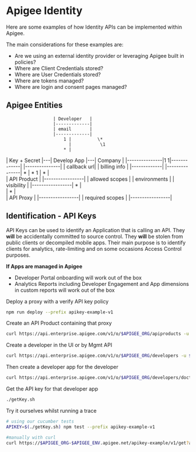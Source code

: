 # Apigee Identity

Here are some examples of how Identity APIs can be implemented within Apigee.

The main considerations for these examples are:
- Are we using an external identity provider or leveraging Apigee built in policies?
- Where are Client Credentials stored?
- Where are User Credentials stored?
- Where are tokens managed?
- Where are login and consent pages managed?

## Apigee Entities

                      | Developer   |
                      |-------------|
                      | email       |
                      |-------------|
                          1 |          \*
                            |           \1
                          * |        
  | Key + Secret  |---| Develop App |---| Company       | 
  |---------------|1 1|-------------|   |---------------|
                      | callback url|   | billing info  |
                      |-------------|   |---------------|
                          * |        * 1
                            |
                          * |        
                      | API Product     |
                      |-----------------|
                      | allowed scopes  |
                      | environments    |
                      | visibility      |
                      |-----------------|
                          * |       
                            |
                          * |        
                      | API Proxy       |
                      |-----------------|
                      | required scopes |
                      |-----------------|
              

## Identification - API Keys

API Keys can be used to identify an Application that is calling an API. They __will__ be accidentally committed to source control. They __will__ be stolen from public clients or decompiled mobile apps. Their main purpose is to identify clients for analytics, rate-limiting and on some occasions Access Control purposes.

__If Apps are managed in Apigee__
- Developer Portal onboarding will work out of the box
- Analytics Reports including Developer Engagement and App dimensions in custom reports will work out of the box

Deploy a proxy with a verify API key policy
``` bash
npm run deploy --prefix apikey-example-v1
```

Create an API Product containing that proxy
``` bash
curl https://api.enterprise.apigee.com/v1/o/$APIGEE_ORG/apiproducts -u $APIGEE_USER:$APIGEE_PASS -H 'Content-Type: application/json' -d '{ "name" : "example-product", "displayName": "Example Product", "approvalType": "auto", "apiResources": [ "/", "/**" ], "environments": [ "test" ],   "proxies": [] }' -v
```

Create a developer in the UI or by Mgmt API
``` bash
curl https://api.enterprise.apigee.com/v1/o/$APIGEE_ORG/developers -u $APIGEE_USER:$APIGEE_PASS -H 'Content-Type: application/json' -d '{ "email" : "doctor@example.com", "firstName" : "Doctor", "lastName" : "Who", "userName" : "doctor@example.com" }' -v
```

Then create a developer app for the developer
``` bash
curl https://api.enterprise.apigee.com/v1/o/$APIGEE_ORG/developers/doctor@example.com/apps -u $APIGEE_USER:$APIGEE_PASS -H 'Content-Type: application/json' -d '{ "name" : "SonicApp", "apiProducts": [ "example-product" ] }'
```

Get the API key for that developer app
```bash
./getKey.sh
```
Try it ourselves whilst running a trace
```bash
# using our cucumber tests
APIKEY=$(./getKey.sh) npm test --prefix apikey-example-v1

#manually with curl
curl https://$APIGEE_ORG-$APIGEE_ENV.apigee.net/apikey-example/v1/get?apikey=$(./getKey.sh)
```
